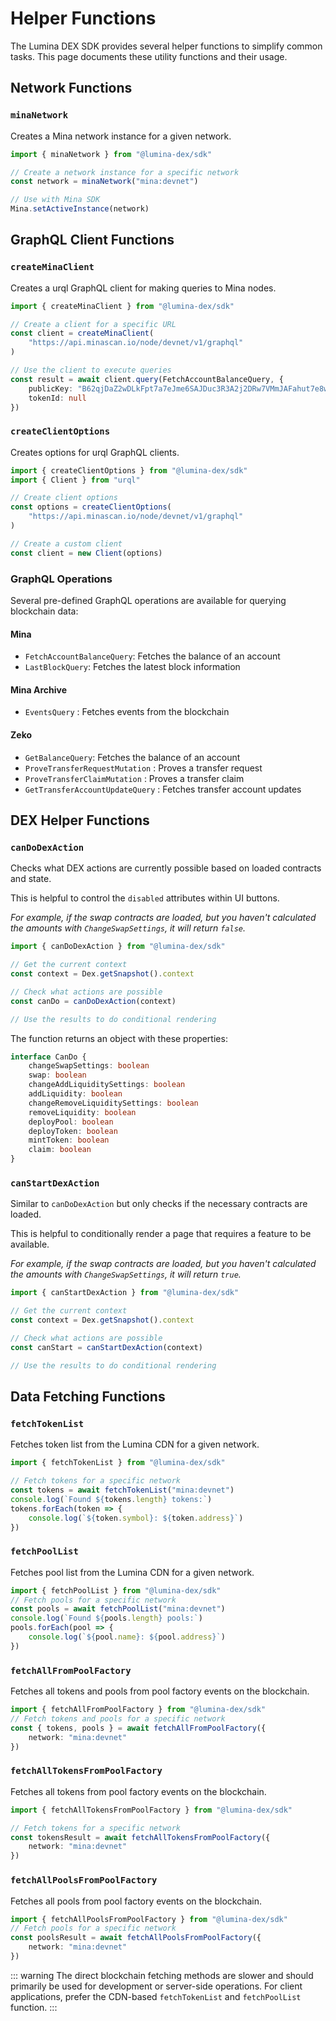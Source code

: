 # Helper Functions

The Lumina DEX SDK provides several helper functions to simplify common tasks. This page documents these utility functions and their usage.

## Network Functions

### `minaNetwork`

Creates a Mina network instance for a given network.

```ts
import { minaNetwork } from "@lumina-dex/sdk"

// Create a network instance for a specific network
const network = minaNetwork("mina:devnet")

// Use with Mina SDK
Mina.setActiveInstance(network)
```

## GraphQL Client Functions

### `createMinaClient`

Creates a urql GraphQL client for making queries to Mina nodes.

```ts
import { createMinaClient } from "@lumina-dex/sdk"

// Create a client for a specific URL
const client = createMinaClient(
	"https://api.minascan.io/node/devnet/v1/graphql"
)

// Use the client to execute queries
const result = await client.query(FetchAccountBalanceQuery, {
	publicKey: "B62qjDaZ2wDLkFpt7a7eJme6SAJDuc3R3A2j2DRw7VMmJAFahut7e8w",
	tokenId: null
})
```

### `createClientOptions`

Creates options for urql GraphQL clients.

```ts
import { createClientOptions } from "@lumina-dex/sdk"
import { Client } from "urql"

// Create client options
const options = createClientOptions(
	"https://api.minascan.io/node/devnet/v1/graphql"
)

// Create a custom client
const client = new Client(options)
```

### GraphQL Operations

Several pre-defined GraphQL operations are available for querying blockchain data:

#### Mina

- `FetchAccountBalanceQuery`: Fetches the balance of an account
- `LastBlockQuery`: Fetches the latest block information

#### Mina Archive

- `EventsQuery` : Fetches events from the blockchain

#### Zeko

- `GetBalanceQuery`: Fetches the balance of an account
- `ProveTransferRequestMutation` : Proves a transfer request
- `ProveTransferClaimMutation` : Proves a transfer claim
- `GetTransferAccountUpdateQuery` : Fetches transfer account updates

## DEX Helper Functions

### `canDoDexAction`

Checks what DEX actions are currently possible based on loaded contracts and state.

This is helpful to control the `disabled` attributes within UI buttons.

_For example, if the swap contracts are loaded, but you haven't calculated the amounts with `ChangeSwapSettings`, it will return `false`._

```ts
import { canDoDexAction } from "@lumina-dex/sdk"

// Get the current context
const context = Dex.getSnapshot().context

// Check what actions are possible
const canDo = canDoDexAction(context)

// Use the results to do conditional rendering
```

The function returns an object with these properties:

```ts
interface CanDo {
	changeSwapSettings: boolean
	swap: boolean
	changeAddLiquiditySettings: boolean
	addLiquidity: boolean
	changeRemoveLiquiditySettings: boolean
	removeLiquidity: boolean
	deployPool: boolean
	deployToken: boolean
	mintToken: boolean
	claim: boolean
}
```

### `canStartDexAction`

Similar to `canDoDexAction` but only checks if the necessary contracts are loaded.

This is helpful to conditionally render a page that requires a feature to be available.

_For example, if the swap contracts are loaded, but you haven't calculated the amounts with `ChangeSwapSettings`, it will return `true`._

```ts
import { canStartDexAction } from "@lumina-dex/sdk"

// Get the current context
const context = Dex.getSnapshot().context

// Check what actions are possible
const canStart = canStartDexAction(context)

// Use the results to do conditional rendering
```

## Data Fetching Functions

### `fetchTokenList`

Fetches token list from the Lumina CDN for a given network.

```ts
import { fetchTokenList } from "@lumina-dex/sdk"

// Fetch tokens for a specific network
const tokens = await fetchTokenList("mina:devnet")
console.log(`Found ${tokens.length} tokens:`)
tokens.forEach(token => {
	console.log(`${token.symbol}: ${token.address}`)
})
```

### `fetchPoolList`

Fetches pool list from the Lumina CDN for a given network.

```ts
import { fetchPoolList } from "@lumina-dex/sdk"
// Fetch pools for a specific network
const pools = await fetchPoolList("mina:devnet")
console.log(`Found ${pools.length} pools:`)
pools.forEach(pool => {
	console.log(`${pool.name}: ${pool.address}`)
})
```

### `fetchAllFromPoolFactory`

Fetches all tokens and pools from pool factory events on the blockchain.

```ts
import { fetchAllFromPoolFactory } from "@lumina-dex/sdk"
// Fetch tokens and pools for a specific network
const { tokens, pools } = await fetchAllFromPoolFactory({
	network: "mina:devnet"
})
```

### `fetchAllTokensFromPoolFactory`

Fetches all tokens from pool factory events on the blockchain.

```ts
import { fetchAllTokensFromPoolFactory } from "@lumina-dex/sdk"

// Fetch tokens for a specific network
const tokensResult = await fetchAllTokensFromPoolFactory({
	network: "mina:devnet"
})
```

### `fetchAllPoolsFromPoolFactory`

Fetches all pools from pool factory events on the blockchain.

```ts
import { fetchAllPoolsFromPoolFactory } from "@lumina-dex/sdk"
// Fetch pools for a specific network
const poolsResult = await fetchAllPoolsFromPoolFactory({
	network: "mina:devnet"
})
```

::: warning
The direct blockchain fetching methods are slower and should primarily be used for development or server-side operations. For client applications, prefer the CDN-based `fetchTokenList` and `fetchPoolList` function.
:::
